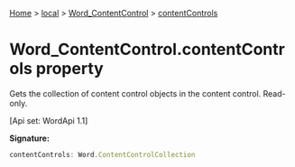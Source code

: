 [Home](./index) &gt; [local](local.md) &gt; [Word\_ContentControl](local.word_contentcontrol.md) &gt; [contentControls](local.word_contentcontrol.contentcontrols.md)

# Word\_ContentControl.contentControls property

Gets the collection of content control objects in the content control. Read-only. 

 \[Api set: WordApi 1.1\]

**Signature:**
```javascript
contentControls: Word.ContentControlCollection
```
